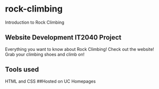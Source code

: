 # rock-climbing
Introduction to Rock Climbing
## Website Development IT2040 Project
Everything you want to know about Rock Climbing! 
Check out the website! Grab your climbing shoes and climb on!

## Tools used
HTML and CSS
##Hosted on UC Homepages
